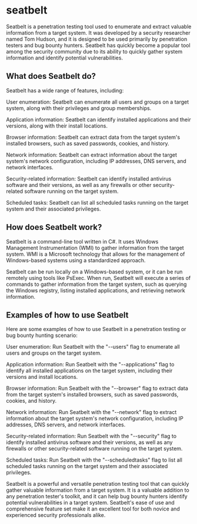 # seatbelt

Seatbelt is a penetration testing tool used to enumerate and extract valuable information from a target system. It was developed by a security researcher named Tom Hudson, and it is designed to be used primarily by penetration testers and bug bounty hunters. Seatbelt has quickly become a popular tool among the security community due to its ability to quickly gather system information and identify potential vulnerabilities.

## What does Seatbelt do?
Seatbelt has a wide range of features, including:

User enumeration: Seatbelt can enumerate all users and groups on a target system, along with their privileges and group memberships.

Application information: Seatbelt can identify installed applications and their versions, along with their install locations.

Browser information: Seatbelt can extract data from the target system's installed browsers, such as saved passwords, cookies, and history.

Network information: Seatbelt can extract information about the target system's network configuration, including IP addresses, DNS servers, and network interfaces.

Security-related information: Seatbelt can identify installed antivirus software and their versions, as well as any firewalls or other security-related software running on the target system.

Scheduled tasks: Seatbelt can list all scheduled tasks running on the target system and their associated privileges.

## How does Seatbelt work?
Seatbelt is a command-line tool written in C#. It uses Windows Management Instrumentation (WMI) to gather information from the target system. WMI is a Microsoft technology that allows for the management of Windows-based systems using a standardized approach.

Seatbelt can be run locally on a Windows-based system, or it can be run remotely using tools like PsExec. When run, Seatbelt will execute a series of commands to gather information from the target system, such as querying the Windows registry, listing installed applications, and retrieving network information.

## Examples of how to use Seatbelt
Here are some examples of how to use Seatbelt in a penetration testing or bug bounty hunting scenario:

User enumeration: Run Seatbelt with the "--users" flag to enumerate all users and groups on the target system.

Application information: Run Seatbelt with the "--applications" flag to identify all installed applications on the target system, including their versions and install locations.

Browser information: Run Seatbelt with the "--browser" flag to extract data from the target system's installed browsers, such as saved passwords, cookies, and history.

Network information: Run Seatbelt with the "--network" flag to extract information about the target system's network configuration, including IP addresses, DNS servers, and network interfaces.

Security-related information: Run Seatbelt with the "--security" flag to identify installed antivirus software and their versions, as well as any firewalls or other security-related software running on the target system.

Scheduled tasks: Run Seatbelt with the "--scheduledtasks" flag to list all scheduled tasks running on the target system and their associated privileges.

Seatbelt is a powerful and versatile penetration testing tool that can quickly gather valuable information from a target system. It is a valuable addition to any penetration tester's toolkit, and it can help bug bounty hunters identify potential vulnerabilities in a target system. Seatbelt's ease of use and comprehensive feature set make it an excellent tool for both novice and experienced security professionals alike.